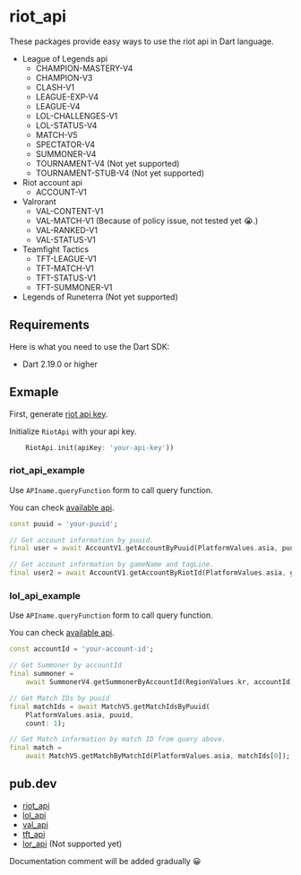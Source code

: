 # riot_api

These packages provide easy ways to use the riot api in Dart language.

- League of Legends api
    - CHAMPION-MASTERY-V4
    - CHAMPION-V3
    - CLASH-V1
    - LEAGUE-EXP-V4
    - LEAGUE-V4
    - LOL-CHALLENGES-V1
    - LOL-STATUS-V4
    - MATCH-V5
    - SPECTATOR-V4
    - SUMMONER-V4
    - TOURNAMENT-V4 (Not yet supported)
    - TOURNAMENT-STUB-V4 (Not yet supported)
- Riot account api
    - ACCOUNT-V1
- Valrorant
    - VAL-CONTENT-V1
    - VAL-MATCH-V1 (Because of policy issue, not tested yet 😭.)
    - VAL-RANKED-V1
    - VAL-STATUS-V1
- Teamfight Tactics
    - TFT-LEAGUE-V1
    - TFT-MATCH-V1
    - TFT-STATUS-V1
    - TFT-SUMMONER-V1
- Legends of Runeterra (Not yet supported)

## Requirements

Here is what you need to use the Dart SDK:

- Dart 2.19.0 or higher

## Exmaple

First, generate [riot api key](https://developer.riotgames.com/).

Initialize `RiotApi` with your api key.
```dart
    RiotApi.init(apiKey: 'your-api-key'))
```

### riot_api_example

Use `APIname.queryFunction` form to call query function.

You can check [available api](https://developer.riotgames.com/apis).

```dart
const puuid = 'your-puuid';

// Get account information by puuid.
final user = await AccountV1.getAccountByPuuid(PlatformValues.asia, puuid);

// Get account information by gameName and tagLine.
final user2 = await AccountV1.getAccountByRiotId(PlatformValues.asia, gameName, tagLine);
```

### lol_api_example

Use `APIname.queryFunction` form to call query function.

You can check [available api](https://developer.riotgames.com/apis).
```dart
const accountId = 'your-account-id';

// Get Summoner by accountId
final summoner =
    await SummonerV4.getSummonerByAccountId(RegionValues.kr, accountId);

// Get Match IDs by puuid
final matchIds = await MatchV5.getMatchIdsByPuuid(
    PlatformValues.asia, puuid,
    count: 1);

// Get Match information by match ID from query above.
final match =
    await MatchV5.getMatchByMatchId(PlatformValues.asia, matchIds[0]);
```

## pub.dev
- [riot_api](https://pub.dev/packages/riot_api)
- [lol_api](https://pub.dev/packages/lol_api)
- [val_api](https://pub.dev/packages/val_api)
- [tft_api](https://pub.dev/packages/tft_api)
- [lor_api]() (Not supported yet)

Documentation comment will be added gradually 😀